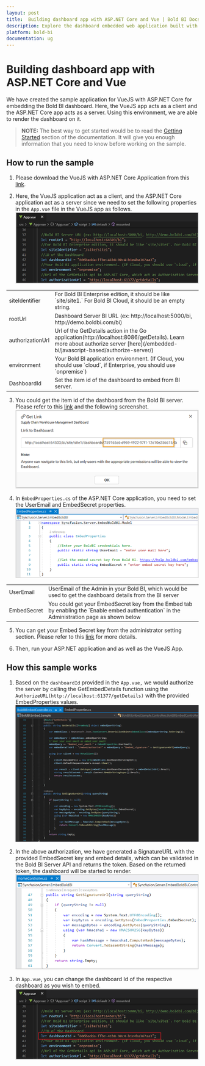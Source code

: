 ```yaml
---
layout: post
title:  Building dashboard app with ASP.NET Core and Vue | Bold BI Docs
description: Explore the dashboard embedded web application built with ASP.NET Core and Vue.js supported since v3.3.40 of Bold BI.
platform: bold-bi
documentation: ug
---
```


# Building dashboard app with ASP.NET Core and Vue

We have created the sample application for VueJS with ASP.NET Core for embedding the Bold BI dashboard. Here, the VueJS app acts as a client and the ASP.NET Core app acts as a server. Using this environment, we are able to render the dashboard on it.  

> **NOTE:** The best way to get started would be to read the [Getting Started](/embedded-bi/javascript-based/getting-started/) section of the documentation. It will give you enough information that you need to know before working on the sample.      

## How to run the sample

1. Please download the VueJS with ASP.NET Core Application from this [link](https://onpremise-demo.boldbi.com/getting-started/vuejs-core-v4.1/sample.zip).    

2. Here, the VueJS application act as a client, and the ASP.NET Core application act as a server since we need to set the following properties in the `App.vue` file in the VueJS app as follows.
![Embed Properties](/static/assets/embedded/javascript/sample/images/vuejs-embed-props.png)  
<meta charset="utf-8"/>
<table>
  <tbody>
    <tr>
        <td align="left">siteIdentifier</td>
        <td align="left">For Bold BI Enterprise edition, it should be like `site/site1.` For Bold BI Cloud, it should be an empty string.</td>
    </tr>
    <tr>
        <td align="left">rootUrl</td>
        <td align="left">Dashboard Server BI URL (ex: http://localhost:5000/bi, http://demo.boldbi.com/bi)</td>
    </tr>
    <tr>
        <td align="left">authorizationUrl</td>
        <td align="left">Url of the GetDetails action in the Go application(http://localhost:8086/getDetails). Learn more about authorize server [here](/embedded-bi/javascript-based/authorize-server/)</td>
    </tr>
    <tr>
        <td align="left">environment</td>
        <td align="left">Your Bold BI application environment. (If Cloud, you should use `cloud`, if  Enterprise, you should use `onpremise`)</td>
    </tr>
    <tr>
        <td align="left">DashboardId</td>
        <td align="left">Set the item id of the dashboard to embed from BI server. </td>
    </tr>
  </tbody>
</table>


3. You could get the item id of the dashboard from the Bold BI server. Please refer to this [link](/embedded-bi/working-with-dashboards/share-dashboards/get-dashboard-link/#get-link) and the following screenshot.  
![Get Dashboard Id](/static/assets/embedded/javascript/sample/images/get-dashboard-id.png)

4. In `EmbedProperties.cs` of the ASP.NET Core application, you need to set the UserEmail and EmbedSecret properties.  
![Embed Properties](/static/assets/embedded/javascript/sample/images/vuejs-core-prop.png)

<meta charset="utf-8"/>
<table>
  <tbody>
    <tr>
        <td align="left">UserEmail</td>
        <td align="left">UserEmail of the Admin in your Bold BI, which would be used to get the dashboard details from the BI server</td>
    </tr>
    <tr>
        <td align="left">EmbedSecret</td>
        <td align="left">You could get your EmbedSecret key from the Embed tab by enabling the `Enable embed authentication` in the Administration page as shown below</td>
    </tr>
  </tbody>
</table>


5. You can get your Embed Secret key from the administrator setting section. Please refer to this [link](/embedded-bi/site-administration/embed-settings/) for more details.    

6. Then, run your ASP.NET application and as well as the VueJS App.  

## How this sample works

1. Based on the `dashboardId` provided in the `App.vue,` we would authorize the server by calling the GetEmbedDetails function using the `AuthorizeURL(http://localhost:61377/getDetails)` with the provided EmbedProperties values.  
![Get Embed Details](/static/assets/embedded/javascript/sample/images/vuejs-go-authorize.png)

2. In the above authorization, we have generated a SignatureURL with the provided EmbedSecret key and embed details, which can be validated in the Bold BI Server API and returns the token. Based on the returned token, the dashboard will be started to render.  
![Get Signature Url](/static/assets/embedded/javascript/sample/images/vuejs-go-signature.png)

3. In `App.vue`, you can change the dashboard Id of the respective dashboard as you wish to embed.  
![Set Dashboard Id](/static/assets/embedded/javascript/sample/images/vuejs-core-dashboard.png)  